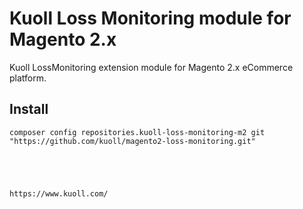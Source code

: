 # Kuoll Loss Monitoring module for Magento 2.x

Kuoll LossMonitoring extension module for Magento 2.x eCommerce platform.


## Install

```
composer config repositories.kuoll-loss-monitoring-m2 git "https://github.com/kuoll/magento2-loss-monitoring.git"





https://www.kuoll.com/

